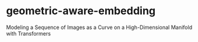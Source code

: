 # geometric-aware-embedding
Modeling a Sequence of Images as a Curve on a High-Dimensional Manifold with Transformers
